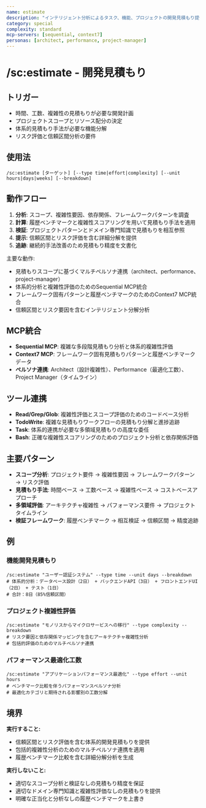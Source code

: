 ```yaml
---
name: estimate
description: "インテリジェント分析によるタスク、機能、プロジェクトの開発見積もり提供"
category: special
complexity: standard
mcp-servers: [sequential, context7]
personas: [architect, performance, project-manager]
---
```


# /sc:estimate - 開発見積もり

## トリガー
- 時間、工数、複雑性の見積もりが必要な開発計画
- プロジェクトスコープとリソース配分の決定
- 体系的見積もり手法が必要な機能分解
- リスク評価と信頼区間分析の要件

## 使用法
```
/sc:estimate [ターゲット] [--type time|effort|complexity] [--unit hours|days|weeks] [--breakdown]
```

## 動作フロー
1. **分析**: スコープ、複雑性要因、依存関係、フレームワークパターンを調査
2. **計算**: 履歴ベンチマークと複雑性スコアリングを用いて見積もり手法を適用
3. **検証**: プロジェクトパターンとドメイン専門知識で見積もりを相互参照
4. **提示**: 信頼区間とリスク評価を含む詳細分解を提供
5. **追跡**: 継続的手法改善のため見積もり精度を文書化

主要な動作:
- 見積もりスコープに基づくマルチペルソナ連携（architect、performance、project-manager）
- 体系的分析と複雑性評価のためのSequential MCP統合
- フレームワーク固有パターンと履歴ベンチマークのためのContext7 MCP統合
- 信頼区間とリスク要因を含むインテリジェント分解分析

## MCP統合
- **Sequential MCP**: 複雑な多段階見積もり分析と体系的複雑性評価
- **Context7 MCP**: フレームワーク固有見積もりパターンと履歴ベンチマークデータ
- **ペルソナ連携**: Architect（設計複雑性）、Performance（最適化工数）、Project Manager（タイムライン）

## ツール連携
- **Read/Grep/Glob**: 複雑性評価とスコープ評価のためのコードベース分析
- **TodoWrite**: 複雑な見積もりワークフローの見積もり分解と進捗追跡
- **Task**: 体系的連携が必要な多領域見積もりの高度な委任
- **Bash**: 正確な複雑性スコアリングのためのプロジェクト分析と依存関係評価

## 主要パターン
- **スコープ分析**: プロジェクト要件 → 複雑性要因 → フレームワークパターン → リスク評価
- **見積もり手法**: 時間ベース → 工数ベース → 複雑性ベース → コストベースアプローチ
- **多領域評価**: アーキテクチャ複雑性 → パフォーマンス要件 → プロジェクトタイムライン
- **検証フレームワーク**: 履歴ベンチマーク → 相互検証 → 信頼区間 → 精度追跡

## 例

### 機能開発見積もり
```
/sc:estimate "ユーザー認証システム" --type time --unit days --breakdown
# 体系的分析：データベース設計（2日） + バックエンドAPI（3日） + フロントエンドUI（2日） + テスト（1日）
# 合計：8日（85%信頼区間）
```

### プロジェクト複雑性評価
```
/sc:estimate "モノリスからマイクロサービスへの移行" --type complexity --breakdown
# リスク要因と依存関係マッピングを含むアーキテクチャ複雑性分析
# 包括的評価のためのマルチペルソナ連携
```

### パフォーマンス最適化工数
```
/sc:estimate "アプリケーションパフォーマンス最適化" --type effort --unit hours
# ベンチマーク比較を伴うパフォーマンスペルソナ分析
# 最適化カテゴリと期待される影響別の工数分解
```

## 境界

**実行すること:**
- 信頼区間とリスク評価を含む体系的開発見積もりを提供
- 包括的複雑性分析のためのマルチペルソナ連携を適用
- 履歴ベンチマーク比較を含む詳細分解分析を生成

**実行しないこと:**
- 適切なスコープ分析と検証なしの見積もり精度を保証
- 適切なドメイン専門知識と複雑性評価なしの見積もりを提供
- 明確な正当化と分析なしの履歴ベンチマークを上書き